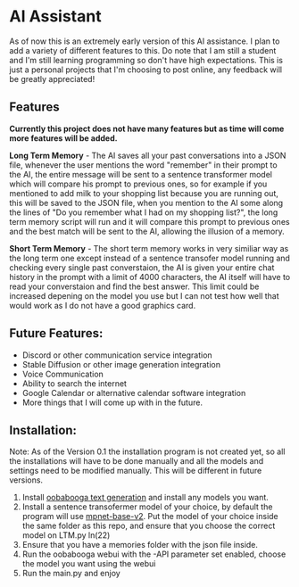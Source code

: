   # **AI Assistant**

As of now this is an extremely early version of this AI assistance. I plan to add a variety of different features to this. Do note that I am still a student and I'm still learning programming so don't have high expectations. This is just a personal projects that I'm choosing to post online, any feedback will be greatly appreciated!

  ## **Features**
**Currently this project does not have many features but as time will come more features will be added.**

**Long Term Memory** -
  The AI saves all your past conversations into a JSON file, whenever the user mentions the word "remember" in their prompt to the AI, the entire message will be sent     to a sentence transformer model which will compare his prompt to previous ones, so for example if you mentioned to add milk to your shopping list because you are        running out, this will be saved to the JSON file, when you mention to the AI some along the lines of "Do you remember what I had on my shopping list?", the long term    memory script will run and it will compare this prompt to previous ones and the best match will be sent to the AI, allowing the illusion of a memory.

**Short Term Memory** - 
  The short term memory works in very similiar way as the long term one except instead of a sentence transofer model running and checking every single past                converstaion, the AI is given your entire chat history in the prompt with a limit of 4000 characters, the AI itself will have to read your converstaion and find the     best answer. This limit could be increased depening on the model you use but I can not test how well that would work as I do not have a good graphics card.


## **Future Features:**
  - Discord or other communication service integration
  - Stable Diffusion or other image generation integration
  - Voice Communication
  - Ability to search the internet
  - Google Calendar or alternative calendar software integration
  - More things that I will come up with in the future.


  ## **Installation:**
Note: As of the Version 0.1 the installation program is not created yet, so all the installations will have to be done manually and all the models and settings need to be modified manually. This will be different in future versions.

1. Install [oobabooga text generation](https://github.com/oobabooga/text-generation-webui) and install any models you want. 
2. Install a sentence transofermer model of your choice, by default the program will use [mpnet-base-v2](https://huggingface.co/sentence-transformers/all-mpnet-base-v2). Put the model of your choice inside the same folder as this repo, and ensure that you choose the correct model on LTM.py ln(22)
3. Ensure that you have a memories folder with the json file inside.
4. Run the oobabooga webui with the -API parameter set enabled, choose the model you want using the webui
5. Run the main.py and enjoy
